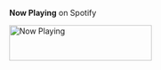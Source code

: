 **Now Playing** on Spotify

<a href="https://now-playing-aravindballa.vercel.app/now-playing?open">
    <img src="https://now-playing-aravindballa.vercel.app/now-playing" width="256" height="64" alt="Now Playing">
</a>
